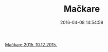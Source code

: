 ﻿---
title: Mačkare
id: 94
date: 2016-04-08 14:54:59
tags:
hidden: true
---

<a href="/galerija/mackare-2015-10-12-2015">Mačkare 2015. 10.12.2015.</a>